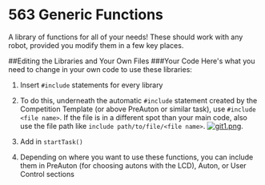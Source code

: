 # 563 Generic Functions

A library of functions for all of your needs! These should work with any robot, provided you modify them in a few key places.

##Editing the Libraries and Your Own Files
###Your Code
Here's what you need to change in your own code to use these libraries:
1. Insert `#include` statements for every library
  1. To do this, underneath the automatic `#include` statement created by the Competition Template (or above PreAuton or similar task), use `#include <file name>`. If the file is in a different spot than your main code, also use the file path like `include path/to/file/<file name>`. [![git1.png](https://s23.postimg.org/e7z521ee3/git1.png)](https://postimg.org/image/3xwq2soif/).

2. Add in `startTask()`
  1. Depending on where you want to use these functions, you can include them in PreAuton (for choosing autons with the LCD), Auton, or User Control sections

